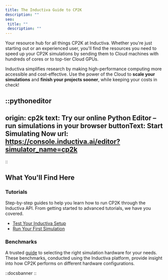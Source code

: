 ```yaml
---
title: The Inductiva Guide to CP2K
description: ""
seo:
 title: ""
 description: ""
---
```


Your resource hub for all things CP2K at Inductiva. Whether you're just starting out or an experienced user, you'll find the resources you need to speed up your CP2K simulations by sending them to Cloud machines with hundreds of cores or to top-tier Cloud GPUs.

Inductiva simplifies research by making high-performance computing more accessible and cost-effective. Use the power of the Cloud to **scale your simulations** and **finish your projects sooner**, while keeping your costs in check!

::pythoneditor
---
origin: cp2k
text: Try our online Python Editor – run simulations in your browser
buttonText: Start Simulating Now
url: https://console.inductiva.ai/editor?simulator_name=cp2k
---
::

## What You'll Find Here

### Tutorials
Step-by-step guides to help you learn how to run CP2K through the Inductiva API. From getting started to advanced tutorials, we have you covered.

- [Test Your Inductiva Setup](tutorials/setup-test)
- [Run Your First Simulation](tutorials/quick-start)

### Benchmarks
A trusted [guide](benchmarks/h2o-512/) to selecting the right simulation hardware for your needs. These benchmarks, conducted using the Inductiva platform, provide insight into how CP2K performs on different hardware configurations.

::docsbanner
::
